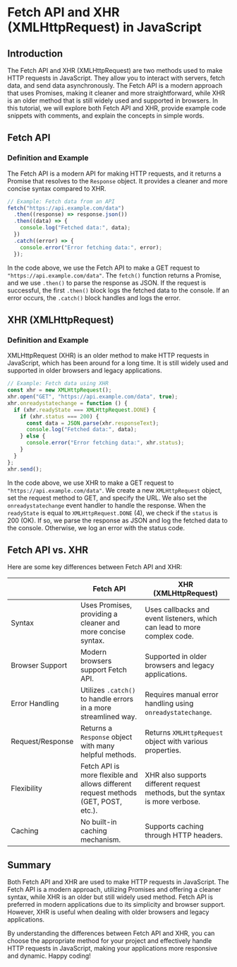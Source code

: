 # Fetch API and XHR (XMLHttpRequest) in JavaScript

## Introduction

The Fetch API and XHR (XMLHttpRequest) are two methods used to make HTTP requests in JavaScript. They allow you to interact with servers, fetch data, and send data asynchronously. The Fetch API is a modern approach that uses Promises, making it cleaner and more straightforward, while XHR is an older method that is still widely used and supported in browsers. In this tutorial, we will explore both Fetch API and XHR, provide example code snippets with comments, and explain the concepts in simple words.

## Fetch API

### Definition and Example

The Fetch API is a modern API for making HTTP requests, and it returns a Promise that resolves to the `Response` object. It provides a cleaner and more concise syntax compared to XHR.

```javascript
// Example: Fetch data from an API
fetch("https://api.example.com/data")
  .then((response) => response.json())
  .then((data) => {
    console.log("Fetched data:", data);
  })
  .catch((error) => {
    console.error("Error fetching data:", error);
  });
```

In the code above, we use the Fetch API to make a GET request to `"https://api.example.com/data"`. The `fetch()` function returns a Promise, and we use `.then()` to parse the response as JSON. If the request is successful, the first `.then()` block logs the fetched data to the console. If an error occurs, the `.catch()` block handles and logs the error.

## XHR (XMLHttpRequest)

### Definition and Example

XMLHttpRequest (XHR) is an older method to make HTTP requests in JavaScript, which has been around for a long time. It is still widely used and supported in older browsers and legacy applications.

```javascript
// Example: Fetch data using XHR
const xhr = new XMLHttpRequest();
xhr.open("GET", "https://api.example.com/data", true);
xhr.onreadystatechange = function () {
  if (xhr.readyState === XMLHttpRequest.DONE) {
    if (xhr.status === 200) {
      const data = JSON.parse(xhr.responseText);
      console.log("Fetched data:", data);
    } else {
      console.error("Error fetching data:", xhr.status);
    }
  }
};
xhr.send();
```

In the code above, we use XHR to make a GET request to `"https://api.example.com/data"`. We create a new `XMLHttpRequest` object, set the request method to GET, and specify the URL. We also set the `onreadystatechange` event handler to handle the response. When the `readyState` is equal to `XMLHttpRequest.DONE` (4), we check if the `status` is 200 (OK). If so, we parse the response as JSON and log the fetched data to the console. Otherwise, we log an error with the status code.

## Fetch API vs. XHR

Here are some key differences between Fetch API and XHR:

|                    | Fetch API                                                   | XHR (XMLHttpRequest)                                         |
| ------------------ | ------------------------------------------------------------ | ------------------------------------------------------------ |
| Syntax             | Uses Promises, providing a cleaner and more concise syntax.   | Uses callbacks and event listeners, which can lead to more complex code. |
| Browser Support    | Modern browsers support Fetch API.                           | Supported in older browsers and legacy applications.         |
| Error Handling     | Utilizes `.catch()` to handle errors in a more streamlined way. | Requires manual error handling using `onreadystatechange`.  |
| Request/Response   | Returns a `Response` object with many helpful methods.       | Returns `XMLHttpRequest` object with various properties.      |
| Flexibility        | Fetch API is more flexible and allows different request methods (GET, POST, etc.). | XHR also supports different request methods, but the syntax is more verbose. |
| Caching            | No built-in caching mechanism.                               | Supports caching through HTTP headers.                       |

## Summary

Both Fetch API and XHR are used to make HTTP requests in JavaScript. The Fetch API is a modern approach, utilizing Promises and offering a cleaner syntax, while XHR is an older but still widely used method. Fetch API is preferred in modern applications due to its simplicity and browser support. However, XHR is useful when dealing with older browsers and legacy applications.

By understanding the differences between Fetch API and XHR, you can choose the appropriate method for your project and effectively handle HTTP requests in JavaScript, making your applications more responsive and dynamic. Happy coding!